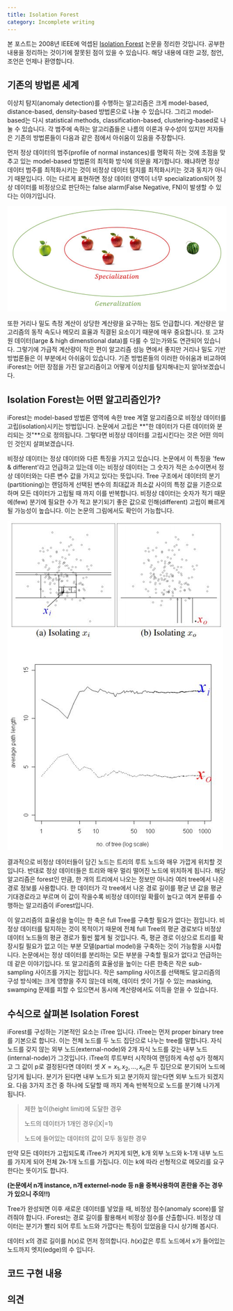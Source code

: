```yaml
---
title: Isolation Forest
category: Incomplete writing
---
```


본 포스트는 2008년 IEEE에 억셉된 [Isolation Forest](https://cs.nju.edu.cn/zhouzh/zhouzh.files/publication/icdm08b.pdf?q=isolation-forest) 논문을 정리한 것입니다.
공부한 내용을 정리하는 것이기에 잘못된 점이 있을 수 있습니다.
해당 내용에 대한 교정, 첨언, 조언은 언제나 환영합니다.

## 기존의 방법론 세계

이상치 탐지(anomaly detection)를 수행하는 알고리즘은 크게 model-based, distance-based, density-based 방법론으로 나눌 수 있습니다.
그리고 model-based는 다시 statistical methods, classification-based, clustering-based로 나눌 수 있습니다.
각 범주에 속하는 알고리즘들은 나름의 이론과 우수성이 있지만 저자들은 기존의 방법론들이 다음과 같은 점에서 아쉬움이 있음을 주장합니다.

먼저 정상 데이터의 범주(profile of normal instances)를 명확히 하는 것에 초점을 맞추고 있는 model-based 방법론의 최적화 방식에 의문을 제기합니다.
왜냐하면 정상 데이터 범주를 최적화시키는 것이 비정상 데이터 탐지를 최적화시키는 것과 동치가 아니기 때문입니다.
이는 다르게 표현하면 정상 데이터 영역이 너무 specialization되어 정상 데이터를 비정상으로 판단하는 false alarm(False Negative, FN)이 발생할 수 있다는 이야기입니다.

![](/public/img/isolation_forest_figure1.JPG "Figure1 of isolation forest")

또한 거리나 밀도 측정 계산이 상당한 계산량을 요구하는 점도 언급합니다.
계산량은 알고리즘의 동작 속도나 메모리 효율과 직결된 요소이기 때문에 매우 중요합니다.
또 고차원 데이터(large & high dimenstional data)를 다룰 수 있는가와도 연관되어 있습니다.
그렇기에 가급적 계산량이 작은 편이 알고리즘 성능 면에서 좋지만 거리나 밀도 기반 방법론들은 이 부분에서 아쉬움이 있습니다.
기존 방법론들의 이러한 아쉬움과 비교하여 iForest는 어떤 장점을 가진 알고리즘이고 어떻게 이상치를 탐지해내는지 알아보겠습니다.

## Isolation Forest는 어떤 알고리즘인가?

iForest는 model-based 방법론 영역에 속한 tree 계열 알고리즘으로 비정상 데이터를 고립(isolation)시키는 방법입니다.
논문에서 고립은 **"한 데이터가 다른 데이터와 분리되는 것"**으로 정의됩니다.
그렇다면 비정상 데이터를 고립시킨다는 것은 어떤 의미인 것인지 살펴보겠습니다.

비정상 데이터는 정상 데이터와 다른 특징을 가지고 있습니다.
논문에서 이 특징을 'few & different'라고 언급하고 있는데 이는 비정상 데이터는 그 숫자가 적은 소수이면서 정상 데이터와는 다른 변수 값을 가지고 있다는 뜻입니다.
Tree 구조에서 데이터의 분기(partitioning)는 랜덤하게 선택된 변수의 최대값과 최소값 사이의 특정 값을 기준으로 하며 모든 데이터가 고립될 때 까지 이를 반복합니다.
비정상 데이터는 숫자가 적기 때문에(few) 분기에 필요한 수가 적고 분기되기 좋은 값으로 인해(different) 고립이 빠르게 될 가능성이 높습니다.
이는 논문의 그림에서도 확인이 가능합니다.

![](/public/img/isolation_forest_figure2.JPG "Figure2 of isolation forest")

결과적으로 비정상 데이터들이 담긴 노드는 트리의 루트 노드와 매우 가깝게 위치할 것입니다.
반대로 정상 데이터들은 트리와 매우 멀리 떨어진 노드에 위치하게 됩니다.
해당 알고리즘은 forest인 만큼, 한 개의 트리에서 나오는 정보만 아니라 여러 tree에서 나온 경로 정보를 사용합니다.
한 데이터가 각 tree에서 나온 경로 길이를 평균 낸 값을 평균 기대경로라고 부르며 이 값이 작을수록 비정상 데이터일 확률이 높다고 여겨 분류를 수행하는 알고리즘이 iForest입니다.

이 알고리즘의 효율성을 높이는 한 축은 full Tree를 구축할 필요가 없다는 점입니다.
비정상 데이터를 탐지하는 것이 목적이기 때문에 전체 full Tree의 평균 경로보다 비정상 데이터 노드들의 평균 경로가 훨씬 짧게 될 것입니다.
즉, 평균 경로 이상으로 트리를 확장시킬 필요가 없고 이는 부분 모델(partial model)을 구축하는 것이 가능함을 시사합니다.
논문에서는 정상 데이터를 분리하는 모든 부분을 구축할 필요가 없다고 언급하는데 같은 이야기입니다.
또 알고리즘의 효율성을 높이는 다른 한축은 작은 sub-sampling 사이즈를 가지는 점입니다.
작은 sampling 사이즈를 선택해도 알고리즘의 구성 방식에는 크게 영향을 주지 않는데 비해, 데이터 셋이 가질 수 있는 masking, swamping 문제를 피할 수 있으면서 동시에 계산량에서도 이득을 얻을 수 있습니다.

## 수식으로 살펴본 Isolation Forest

iForest를 구성하는 기본적인 요소는 iTree 입니다.
iTree는 먼저 proper binary tree를 기본으로 합니다.
이는 전체 노드를 두 노드 집단으로 나누는 tree를 말합니다.
자식 노드를 갖지 않는 외부 노드(external-node)와 2개 자식 노드를 갖는 내부 노드(internal-node)가 그것입니다.
iTree의 루트부터 시작하여 랜덤하게 속성 q가 정해지고 그 값이 p로 결정된다면 데이터 셋 $X={x_1, x_2, ..., x_n}$은 두 집단으로 분기되어 노드에 담기게 됩니다.
분기가 된다면 내부 노드가 되고 분기하지 않는다면 외부 노드가 되겠지요.
다음 3가지 조건 중 하나에 도달할 때 까지 계속 반복적으로 노드를 분기해 나가게 됩니다.

>
> 제한 높이(height limit)에 도달한 경우
>
> 노드의 데이터가 1개인 경우(|X|=1)
>
> 노드에 들어있는 데이터의 값이 모두 동일한 경우
>

만약 모든 데이터가 고립되도록 iTree가 커지게 되면, k개 외부 노드와 k-1개 내부 노드를 가지게 되어 전체 2k-1개 노드를 가집니다.
이는 k에 따라 선형적으로 메모리를 요구한다는 뜻이기도 합니다.

**(논문에서 n개 instance, n개 externel-node 등 n을 중복사용하여 혼란을 주는 경우가 있으니 주의!!)**

Tree가 완성되면 이후 새로운 데이터를 넣었을 때, 비정상 점수(anomaly score)를 알려줘야 합니다.
iForest는 경로 길이를 활용해서 비정상 점수를 산출합니다.
비정상 데이터는 분기가 빨리 되어 루트 노드와 가깝다는 특징이 있었음을 다시 상기해 봅시다.

데이터 x의 경로 길이를 $h(x)$로 먼저 정의합니다.
$h(x)$값은 루트 노드에서 x가 들어있는 노드까지 엣지(edge)의 수 입니다.


## 코드 구현 내용

## 의견

